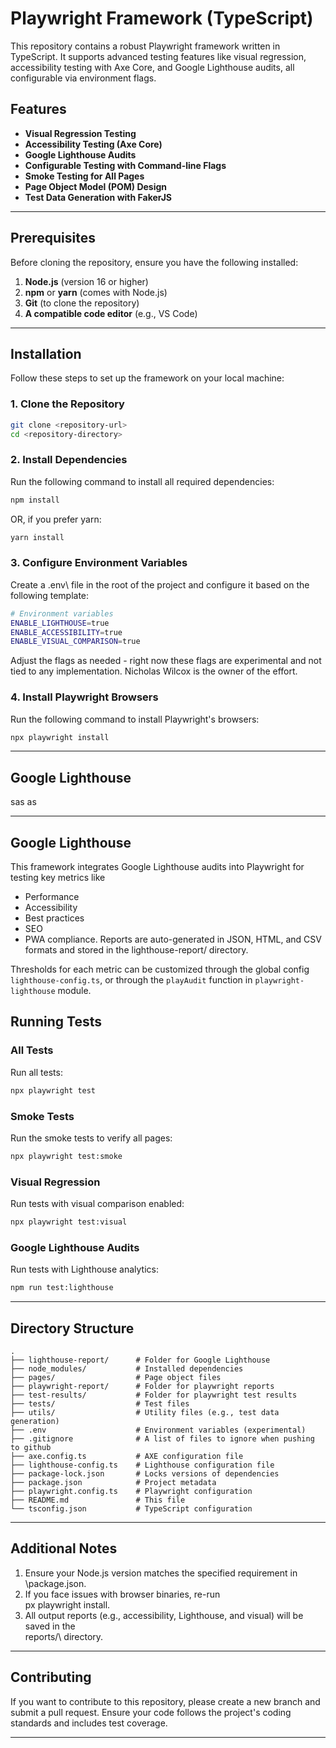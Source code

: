 # Playwright Framework (TypeScript)

This repository contains a robust Playwright framework written in TypeScript. It supports advanced testing features like visual regression, accessibility testing with Axe Core, and Google Lighthouse audits, all configurable via environment flags.

## Features

- **Visual Regression Testing**
- **Accessibility Testing (Axe Core)**
- **Google Lighthouse Audits**
- **Configurable Testing with Command-line Flags**
- **Smoke Testing for All Pages**
- **Page Object Model (POM) Design**
- **Test Data Generation with FakerJS**

---

## Prerequisites

Before cloning the repository, ensure you have the following installed:

1. **Node.js** (version 16 or higher)
2. **npm** or **yarn** (comes with Node.js)
3. **Git** (to clone the repository)
4. **A compatible code editor** (e.g., VS Code)

---

## Installation

Follow these steps to set up the framework on your local machine:

### 1. Clone the Repository

```bash
git clone <repository-url>
cd <repository-directory>
```

### 2. Install Dependencies

Run the following command to install all required dependencies:

```bash
npm install
```

OR, if you prefer yarn:

```bash
yarn install
```

### 3. Configure Environment Variables

Create a \.env\ file in the root of the project and configure it based on the following template:

```bash
# Environment variables
ENABLE_LIGHTHOUSE=true
ENABLE_ACCESSIBILITY=true
ENABLE_VISUAL_COMPARISON=true
```

Adjust the flags as needed - right now these flags are experimental and not tied to any implementation. Nicholas Wilcox is the owner of the effort.

### 4. Install Playwright Browsers

Run the following command to install Playwright's browsers:

```bash
npx playwright install
```

---
## Google Lighthouse


sas as

---
## Google Lighthouse
This framework integrates Google Lighthouse audits into Playwright for testing key metrics like
- Performance
- Accessibility
- Best practices
- SEO 
- PWA compliance.
Reports are auto-generated in JSON, HTML, and CSV formats and stored in the lighthouse-report/ directory.

Thresholds for each metric can be customized through the global config `lighthouse-config.ts`, or through the `playAudit` function in `playwright-lighthouse` module.

## Running Tests

### All Tests

Run all tests:
```bash
npx playwright test
```

### Smoke Tests

Run the smoke tests to verify all pages:

```bash
npx playwright test:smoke
```

### Visual Regression

Run tests with visual comparison enabled:

```bash
npx playwright test:visual
```

### Google Lighthouse Audits

Run tests with Lighthouse analytics:

```bash
npm run test:lighthouse
```

---

## Directory Structure

```plaintext
.
├── lighthouse-report/      # Folder for Google Lighthouse
├── node_modules/           # Installed dependencies
├── pages/                  # Page object files
├── playwright-report/      # Folder for playwright reports
├── test-results/           # Folder for playwright test results
├── tests/                  # Test files
├── utils/                  # Utility files (e.g., test data generation)
├── .env                    # Environment variables (experimental)
├── .gitignore              # A list of files to ignore when pushing to github
├── axe.config.ts           # AXE configuration file
├── lighthouse-config.ts    # Lighthouse configuration file
├── package-lock.json       # Locks versions of dependencies
├── package.json            # Project metadata 
├── playwright.config.ts    # Playwright configuration
├── README.md               # This file
└── tsconfig.json           # TypeScript configuration

```

---

## Additional Notes

1. Ensure your Node.js version matches the specified requirement in \package.json\.
2. If you face issues with browser binaries, re-run \
px playwright install\.
3. All output reports (e.g., accessibility, Lighthouse, and visual) will be saved in the \
reports/\ directory.

---

## Contributing

If you want to contribute to this repository, please create a new branch and submit a pull request. Ensure your code follows the project's coding standards and includes test coverage.

---